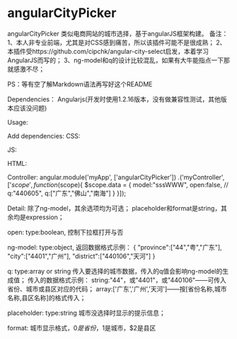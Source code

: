 angularCityPicker
===========================

angularCityPicker
类似电商网站的城市选择，基于angularJS框架构建。
备注：
1、本人非专业前端，尤其是对CSS感到痛苦，所以该插件可能不是很成熟；
2、本插件受https://github.com/cipchk/angular-city-select启发，本着学习AngularJS而写的；
3、ng-model和q的设计比较混乱，如果有大牛能指点一下那就感激不尽；

PS：等有空了解Markdown语法再写好这个README

Dependencies：
Angularjs(开发时使用1.2.16版本，没有做兼容性测试，其他版本应该没问题)

Usage:

Add dependencies:
CSS:
<link rel="stylesheet" href="../lib/angularCityPicker.min.css">

JS:
<script src="../lib/angular.js"></script>
<script src="../lib/angularCityPicker.min.js"></script>

HTML:
<mk-city-picker open="data.open" ng-model="data.model" q="data.q" placeholder="请选择城市" format="$0-$1-$2">
</mk-city-picker>

Controller:
angular.module('myApp', ['angularCityPicker'])
.('myController', ['$scope', function($scope){
    $scope.data = {
        model:"sssWWW",
        open:false,
        // q:"440605",
        q:["广东","佛山","南海"]
    }
}]);

Detail:
除了ng-model，其余选项均为可选；
placeholder和format是string，其余均是expression；

open:
type:boolean,
控制下拉框打开与否

ng-model:
type:object,
返回数据格式示例：
{
    "province":["44","粤","广东"],
    "city":["4401","广州"],
    "district":["440106","天河"]
}

q:
type:array or string
传入要选择的城市数据，传入的q值会影响ng-model的生成值；
传入的数据格式示例：
string:"44"，或"4401"，或"440106"——可传入省份、城市或县区对应的代码；
array:['广东','广州','天河']——按[省份名称,城市名称,县区名称]的格式传入；

placeholder:
type:string
城市没选择时显示的提示信息；

format:
城市显示格式，$0是省份，$1是城市，$2是县区